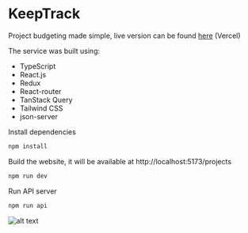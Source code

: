 # KeepTrack
Project budgeting made simple, live version can be found [here](https://keep-track.vercel.app/projects) (Vercel)

The service was built using:
* TypeScript
* React.js
* Redux
* React-router
* TanStack Query
* Tailwind CSS
* json-server


Install dependencies
```bash
npm install
```

Build the website, it will be available at http://localhost:5173/projects 
```bash
npm run dev
```

Run API server 
```bash
npm run api
```

![alt text](https://drive.google.com/u/0/uc?id=1uCFtpksLUPJueB6cT5TgoEjmjbCzEEi5)
